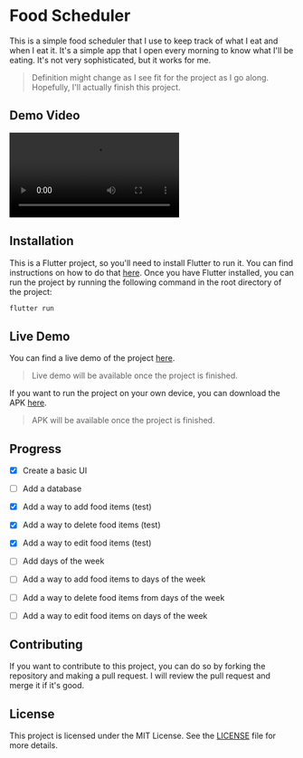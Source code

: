 # Food Scheduler

This is a simple food scheduler that I use to keep track of what I eat and when I eat it. It's a simple app that I open every morning to know what I'll be eating. It's not very sophisticated, but it works for me.
> Definition might change as I see fit for the project as I go along.
> Hopefully, I'll actually finish this project.

## Demo Video

![Demo Video](https://user-images.githubusercontent.com/32311475/208905606-62b8a8c9-8971-47ae-b220-89d7a42b7272.mp4)

## Installation

This is a Flutter project, so you'll need to install Flutter to run it. You can find instructions on how to do that [here](https://flutter.dev/docs/get-started/install). Once you have Flutter installed, you can run the project by running the following command in the root directory of the project:

```bash
flutter run
```

## Live Demo

You can find a live demo of the project [here](). 
> Live demo will be available once the project is finished.

If you want to run the project on your own device, you can download the APK [here]().
> APK will be available once the project is finished.

## Progress

- [x] Create a basic UI
- [ ] Add a database
- [x] Add a way to add food items (test)
- [x] Add a way to delete food items (test)
- [x] Add a way to edit food items (test)
- [ ] Add days of the week
- [ ] Add a way to add food items to days of the week
- [ ] Add a way to delete food items from days of the week
- [ ] Add a way to edit food items on days of the week



## Contributing

If you want to contribute to this project, you can do so by forking the repository and making a pull request. I will review the pull request and merge it if it's good.

## License

This project is licensed under the MIT License. See the [LICENSE](LICENSE) file for more details.

